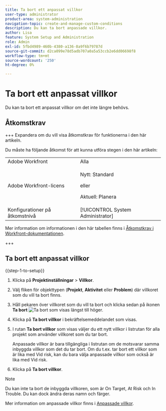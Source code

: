 ```yaml
---
title: Ta bort ett anpassat villkor
user-type: administrator
product-area: system-administration
navigation-topic: create-and-manage-custom-conditions
description: Du kan ta bort anpassade villkor.
author: Lisa
feature: System Setup and Administration
role: Admin
exl-id: 5fbd4989-460b-4380-a136-8a9f6b79787d
source-git-commit: d2ca099e78d5adb707a0a5a53ccb2e6dd06698f8
workflow-type: tm+mt
source-wordcount: '250'
ht-degree: 0%

---
```


# Ta bort ett anpassat villkor

Du kan ta bort ett anpassat villkor om det inte längre behövs.

## Åtkomstkrav

+++ Expandera om du vill visa åtkomstkrav för funktionerna i den här artikeln.

Du måste ha följande åtkomst för att kunna utföra stegen i den här artikeln:

<table style="table-layout:auto"> 
 <col> 
 <col> 
 <tbody> 
  <tr> 
   <td role="rowheader">Adobe Workfront</td> 
   <td>Alla</td> 
  </tr> 
  <tr> 
  <tr> 
   <td role="rowheader">Adobe Workfront-licens</td> 
   <td><p>Nytt: Standard</p>
       <p>eller</p>
       <p>Aktuell: Planera</p></td>
  </tr> 
  </tr> 
  <tr> 
   <td role="rowheader">Konfigurationer på åtkomstnivå</td> 
   <td>[!UICONTROL System Administrator]</td>
  </tr> 
 </tbody> 
</table>

Mer information om informationen i den här tabellen finns i [Åtkomstkrav i Workfront-dokumentationen](/help/quicksilver/administration-and-setup/add-users/access-levels-and-object-permissions/access-level-requirements-in-documentation.md).

+++

## Ta bort ett anpassat villkor

{{step-1-to-setup}}

1. Klicka på **Projektinställningar** > **Villkor**.

   <!--
   <span data-mc-conditions="QuicksilverOrClassic.Draft mode">Make sure it's this way also in QS</span>
   -->

1. Välj fliken för objekttypen (**Projekt**, **Aktivitet** eller **Problem**) där villkoret som du vill ta bort finns.

1. Håll pekaren över villkoret som du vill ta bort och klicka sedan på ikonen **Ta bort** ![Ta bort](assets/delete.png) som visas längst till höger.
1. Klicka på **Ta bort villkor** i bekräftelsemeddelandet som visas.

1. I rutan **Ta bort villkor** som visas väljer du ett nytt villkor i listrutan för alla projekt som använder villkoret som du tar bort.

   Anpassade villkor är bara tillgängliga i listrutan om de motsvarar samma inbyggda villkor som det du tar bort. Om du t.ex. tar bort ett villkor som är lika med Vid risk, kan du bara välja anpassade villkor som också är lika med Vid risk.

1. Klicka på **Ta bort villkor**.

>[!NOTE]
>
>Du kan inte ta bort de inbyggda villkoren, som är On Target, At Risk och In Trouble. Du kan dock ändra deras namn och färger.

Mer information om anpassade villkor finns i [Anpassade villkor](../../../administration-and-setup/customize-workfront/create-manage-custom-conditions/custom-conditions.md).
